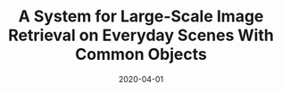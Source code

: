 ---
title: "A System for Large-Scale Image Retrieval on Everyday Scenes With Common Objects"
collection: publications
permalink: /publication/2020-QIK
date: 2020-04-01
paperurl: 'https://drive.google.com/file/d/1hcqZRtRFHK2eC39D8p2j-pCbl2CgVsvl/view'
citation: '<b>Arun Zachariah</b>, Mohamed Gharibi, Praveen Rao - &quot;QIK: A System for Large-Scale Image Retrieval on Everyday Scenes With Common Objects.&quot; <i>Annual ACM International Conference on Multimedia Retrieval (ICMR 2020)</i>, pages 126-135, Dublin, Ireland.'
---